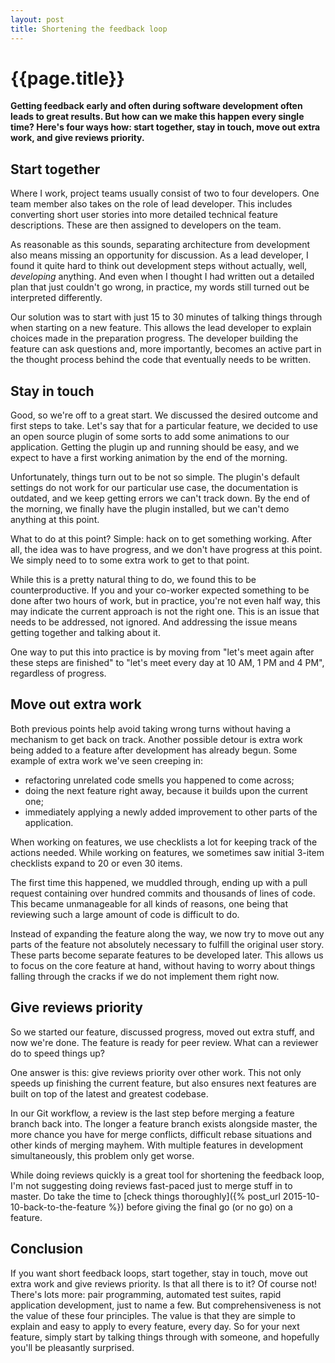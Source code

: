 ```yaml
---
layout: post
title: Shortening the feedback loop
---
```


{{page.title}}
==============

**Getting feedback early and often during software development often leads to great results. But how can we make this happen every single time? Here's four ways how: start together, stay in touch, move out extra work, and give reviews priority.**

## Start together

Where I work, project teams usually consist of two to four developers. One team member also takes on the role of lead developer. This includes converting short user stories into more detailed technical feature descriptions. These are then assigned to developers on the team.

As reasonable as this sounds, separating architecture from development also means missing an opportunity for discussion. As a lead developer, I found it quite hard to think out development steps without actually, well, _developing_ anything. And even when I thought I had written out a detailed plan that just couldn't go wrong, in practice, my words still turned out be interpreted differently.

Our solution was to start with just 15 to 30 minutes of talking things through when starting on a new feature. This allows the lead developer to explain choices made in the preparation progress. The developer building the feature can ask questions and, more importantly, becomes an active part in the thought process behind the code that eventually needs to be written.

## Stay in touch

Good, so we're off to a great start. We discussed the desired outcome and first steps to take. Let's say that for a particular feature, we decided to use an open source plugin of some sorts to add some animations to our application. Getting the plugin up and running should be easy, and we expect to have a first working animation by the end of the morning.

Unfortunately, things turn out to be not so simple. The plugin's default settings do not work for our particular use case, the documentation is outdated, and we keep getting errors we can't track down. By the end of the morning, we finally have the plugin installed, but we can't demo anything at this point.

What to do at this point? Simple: hack on to get something working. After all, the idea was to have progress, and we don't have progress at this point. We simply need to to some extra work to get to that point.

While this is a pretty natural thing to do, we found this to be counterproductive. If you and your co-worker expected something to be done after two hours of work, but in practice, you're not even half way, this may indicate the current approach is not the right one. This is an issue that needs to be addressed, not ignored. And addressing the issue means getting together and talking about it.

One way to put this into practice is by moving from "let's meet again after these steps are finished" to "let's meet every day at 10 AM, 1 PM and 4 PM", regardless of progress.

## Move out extra work

Both previous points help avoid taking wrong turns without having a mechanism to get back on track. Another possible detour is extra work being added to a feature after development has already begun. Some example of extra work we've seen creeping in:

* refactoring unrelated code smells you happened to come across;
* doing the next feature right away, because it builds upon the current one;
* immediately applying a newly added improvement to other parts of the application.

When working on features, we use checklists a lot for keeping track of the actions needed. While working on features, we sometimes saw initial 3-item checklists expand to 20 or even 30 items.

The first time this happened, we muddled through, ending up with a pull request containing over hundred commits and thousands of lines of code. This became unmanageable for all kinds of reasons, one being that reviewing such a large amount of code is difficult to do.

Instead of expanding the feature along the way, we now try to move out any parts of the feature not absolutely necessary to fulfill the original user story. These parts become separate features to be developed later. This allows us to focus on the core feature at hand, without having to worry about things falling through the cracks if we do not implement them right now.

## Give reviews priority

So we started our feature, discussed progress, moved out extra stuff, and now we're done. The feature is ready for peer review. What can a reviewer do to speed things up?

One answer is this: give reviews priority over other work. This not only speeds up finishing the current feature, but also ensures next features are built on top of the latest and greatest codebase.

In our Git workflow, a review is the last step before merging a feature branch back into. The longer a feature branch exists alongside master, the more chance you have for merge conflicts, difficult rebase situations and other kinds of merging mayhem. With multiple features in development simultaneously, this problem only get worse.

While doing reviews quickly is a great tool for shortening the feedback loop, I'm not suggesting doing reviews fast-paced just to merge stuff in to master. Do take the time to [check things thoroughly]({% post_url 2015-10-10-back-to-the-feature %}) before giving the final go (or no go) on a feature.

## Conclusion

If you want short feedback loops, start together, stay in touch, move out extra work and give reviews priority. Is that all there is to it? Of course not! There's lots more: pair programming, automated test suites, rapid application development, just to name a few. But comprehensiveness is not the value of these four principles. The value is that they are simple to explain and easy to apply to every feature, every day. So for your next feature, simply start by talking things through with someone, and hopefully you'll be pleasantly surprised.
